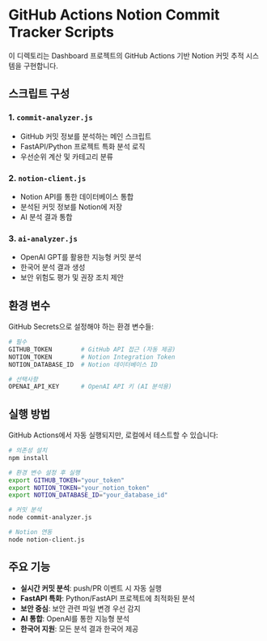 # GitHub Actions Notion Commit Tracker Scripts

이 디렉토리는 Dashboard 프로젝트의 GitHub Actions 기반 Notion 커밋 추적 시스템을 구현합니다.

## 스크립트 구성

### 1. `commit-analyzer.js`
- GitHub 커밋 정보를 분석하는 메인 스크립트
- FastAPI/Python 프로젝트 특화 분석 로직
- 우선순위 계산 및 카테고리 분류

### 2. `notion-client.js`
- Notion API를 통한 데이터베이스 통합
- 분석된 커밋 정보를 Notion에 저장
- AI 분석 결과 통합

### 3. `ai-analyzer.js`
- OpenAI GPT를 활용한 지능형 커밋 분석
- 한국어 분석 결과 생성
- 보안 위험도 평가 및 권장 조치 제안

## 환경 변수

GitHub Secrets으로 설정해야 하는 환경 변수들:

```bash
# 필수
GITHUB_TOKEN        # GitHub API 접근 (자동 제공)
NOTION_TOKEN        # Notion Integration Token
NOTION_DATABASE_ID  # Notion 데이터베이스 ID

# 선택사항
OPENAI_API_KEY      # OpenAI API 키 (AI 분석용)
```

## 실행 방법

GitHub Actions에서 자동 실행되지만, 로컬에서 테스트할 수 있습니다:

```bash
# 의존성 설치
npm install

# 환경 변수 설정 후 실행
export GITHUB_TOKEN="your_token"
export NOTION_TOKEN="your_notion_token"
export NOTION_DATABASE_ID="your_database_id"

# 커밋 분석
node commit-analyzer.js

# Notion 연동
node notion-client.js
```

## 주요 기능

- **실시간 커밋 분석**: push/PR 이벤트 시 자동 실행
- **FastAPI 특화**: Python/FastAPI 프로젝트에 최적화된 분석
- **보안 중심**: 보안 관련 파일 변경 우선 감지
- **AI 통합**: OpenAI를 통한 지능형 분석
- **한국어 지원**: 모든 분석 결과 한국어 제공